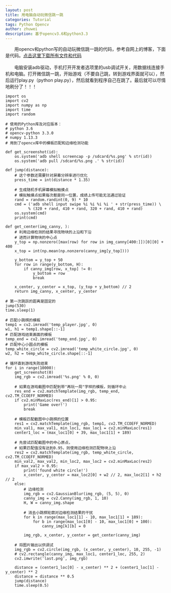 ```yaml
---
layout: post
title: 用电脑自动玩微信跳一跳
categories: Tutorial
tags: Python Opencv
author: zhuwei
description: 基于opencv3.6和python3.3
---
```


&emsp;&emsp;用opencv和python写的自动玩微信跳一跳的代码，参考自网上的博客，下面是代码。[点击这里下载所有文件和代码				
](/assets/sources/wechat_jump_jump-master.zip)						
&emsp;&emsp;电脑安装adb驱动，手机打开开发者选项里的usb调试开关，用数据线连接手机和电脑。打开微信跳一跳，开始游戏（不要自己跳，转到游戏界面就可以），然后运行play.py（python play.py），然后就看到程序自己在跳了。最后就可以尽情地刷分了！！！			

	import os
	import cv2
	import numpy as np
	import time
	import random

	# 使用的Python库及对应版本：
	# python 3.6
	# opencv-python 3.3.0
	# numpy 1.13.3
	# 用到了opencv库中的模板匹配和边缘检测功能

	def get_screenshot(id):
		os.system('adb shell screencap -p /sdcard/%s.png' % str(id))
		os.system('adb pull /sdcard/%s.png .' % str(id))

	def jump(distance):
		# 这个参数还需要针对屏幕分辨率进行优化
		press_time = int(distance * 1.35)

		# 生成随机手机屏幕模拟触摸点
		# 模拟触摸点如果每次都是同一位置，成绩上传可能无法通过验证
		rand = random.randint(0, 9) * 10
		cmd = ('adb shell input swipe %i %i %i %i ' + str(press_time)) \
			  % (320 + rand, 410 + rand, 320 + rand, 410 + rand)
		os.system(cmd)
		print(cmd)

	def get_center(img_canny, ):
		# 利用边缘检测的结果寻找物块的上沿和下沿
		# 进而计算物块的中心点
		y_top = np.nonzero([max(row) for row in img_canny[400:]])[0][0] + 400
		x_top = int(np.mean(np.nonzero(canny_img[y_top])))

		y_bottom = y_top + 50
		for row in range(y_bottom, H):
			if canny_img[row, x_top] != 0:
				y_bottom = row
				break

		x_center, y_center = x_top, (y_top + y_bottom) // 2
		return img_canny, x_center, y_center

	# 第一次跳跃的距离是固定的
	jump(530)
	time.sleep(1)

	# 匹配小跳棋的模板
	temp1 = cv2.imread('temp_player.jpg', 0)
	w1, h1 = temp1.shape[::-1]
	# 匹配游戏结束画面的模板
	temp_end = cv2.imread('temp_end.jpg', 0)
	# 匹配中心小圆点的模板
	temp_white_circle = cv2.imread('temp_white_circle.jpg', 0)
	w2, h2 = temp_white_circle.shape[::-1]

	# 循环直到游戏失败结束
	for i in range(10000):
		get_screenshot(0)
		img_rgb = cv2.imread('%s.png' % 0, 0)

		# 如果在游戏截图中匹配到带"再玩一局"字样的模板，则循环中止
		res_end = cv2.matchTemplate(img_rgb, temp_end, cv2.TM_CCOEFF_NORMED)
		if cv2.minMaxLoc(res_end)[1] > 0.95:
			print('Game over!')
			break

		# 模板匹配截图中小跳棋的位置
		res1 = cv2.matchTemplate(img_rgb, temp1, cv2.TM_CCOEFF_NORMED)
		min_val1, max_val1, min_loc1, max_loc1 = cv2.minMaxLoc(res1)
		center1_loc = (max_loc1[0] + 39, max_loc1[1] + 189)

		# 先尝试匹配截图中的中心原点，
		# 如果匹配值没有达到0.95，则使用边缘检测匹配物块上沿
		res2 = cv2.matchTemplate(img_rgb, temp_white_circle, cv2.TM_CCOEFF_NORMED)
		min_val2, max_val2, min_loc2, max_loc2 = cv2.minMaxLoc(res2)
		if max_val2 > 0.95:
			print('found white circle!')
			x_center, y_center = max_loc2[0] + w2 // 2, max_loc2[1] + h2 // 2
		else:
			# 边缘检测
			img_rgb = cv2.GaussianBlur(img_rgb, (5, 5), 0)
			canny_img = cv2.Canny(img_rgb, 1, 10)
			H, W = canny_img.shape

			# 消去小跳棋轮廓对边缘检测结果的干扰
			for k in range(max_loc1[1] - 10, max_loc1[1] + 189):
				for b in range(max_loc1[0] - 10, max_loc1[0] + 100):
					canny_img[k][b] = 0

			img_rgb, x_center, y_center = get_center(canny_img)

		# 将图片输出以供调试
		img_rgb = cv2.circle(img_rgb, (x_center, y_center), 10, 255, -1)
		# cv2.rectangle(canny_img, max_loc1, center1_loc, 255, 2)
		cv2.imwrite('last.png', img_rgb)

		distance = (center1_loc[0] - x_center) ** 2 + (center1_loc[1] - y_center) ** 2
		distance = distance ** 0.5
		jump(distance)
		time.sleep(0.5)
